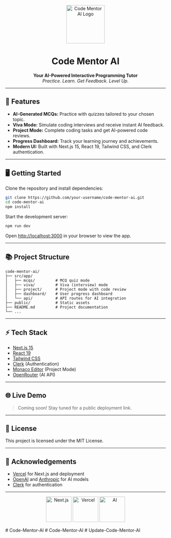 <!-- filepath: c:\Users\User\Desktop\command controll\code-mentor-ai\README.md -->

<p align="center">
  <img src="public/vercel.svg" alt="Code Mentor AI Logo" width="120" />
</p>

<h1 align="center">Code Mentor AI</h1>

<p align="center">
  <b>Your AI-Powered Interactive Programming Tutor</b><br>
  <i>Practice. Learn. Get Feedback. Level Up.</i>
</p>

---

## 🚀 Features

- **AI-Generated MCQs:** Practice with quizzes tailored to your chosen topic.
- **Viva Mode:** Simulate coding interviews and receive instant AI feedback.
- **Project Mode:** Complete coding tasks and get AI-powered code reviews.
- **Progress Dashboard:** Track your learning journey and achievements.
- **Modern UI:** Built with Next.js 15, React 19, Tailwind CSS, and Clerk authentication.

---

## 🖥️ Getting Started

Clone the repository and install dependencies:

```bash
git clone https://github.com/your-username/code-mentor-ai.git
cd code-mentor-ai
npm install
```

Start the development server:

```bash
npm run dev
```

Open [http://localhost:3000](http://localhost:3000) in your browser to view the app.

---

## 📚 Project Structure

```
code-mentor-ai/
├── src/app/
│   ├── mcqs/         # MCQ quiz mode
│   ├── viva/         # Viva (interview) mode
│   ├── project/      # Project mode with code review
│   ├── dashboard/    # User progress dashboard
│   └── api/          # API routes for AI integration
├── public/           # Static assets
├── README.md         # Project documentation
└── ...
```

---

## ⚡️ Tech Stack

- [Next.js 15](https://nextjs.org/)
- [React 19](https://react.dev/)
- [Tailwind CSS](https://tailwindcss.com/)
- [Clerk](https://clerk.com/) (Authentication)
- [Monaco Editor](https://microsoft.github.io/monaco-editor/) (Project Mode)
- [OpenRouter](https://openrouter.ai/) (AI API)

---

## 🌐 Live Demo

> Coming soon! Stay tuned for a public deployment link.

---

## 📄 License

This project is licensed under the MIT License.

---

## 🙌 Acknowledgements

- [Vercel](https://vercel.com/) for Next.js and deployment
- [OpenAI](https://openai.com/) and [Anthropic](https://www.anthropic.com/) for AI models
- [Clerk](https://clerk.com/) for authentication

---

<p align="center">
  <img src="public/next.svg" alt="Next.js" width="80" />
  <img src="public/vercel.svg" alt="Vercel" width="80" />
  <img src="public/globe.svg" alt="AI" width="80" />
</p>
#   C o d e - M e n t o r - A I  
 #   C o d e - M e n t o r - A I  
 #   U p d a t e - C o d e - M e n t o r - A I  
 
